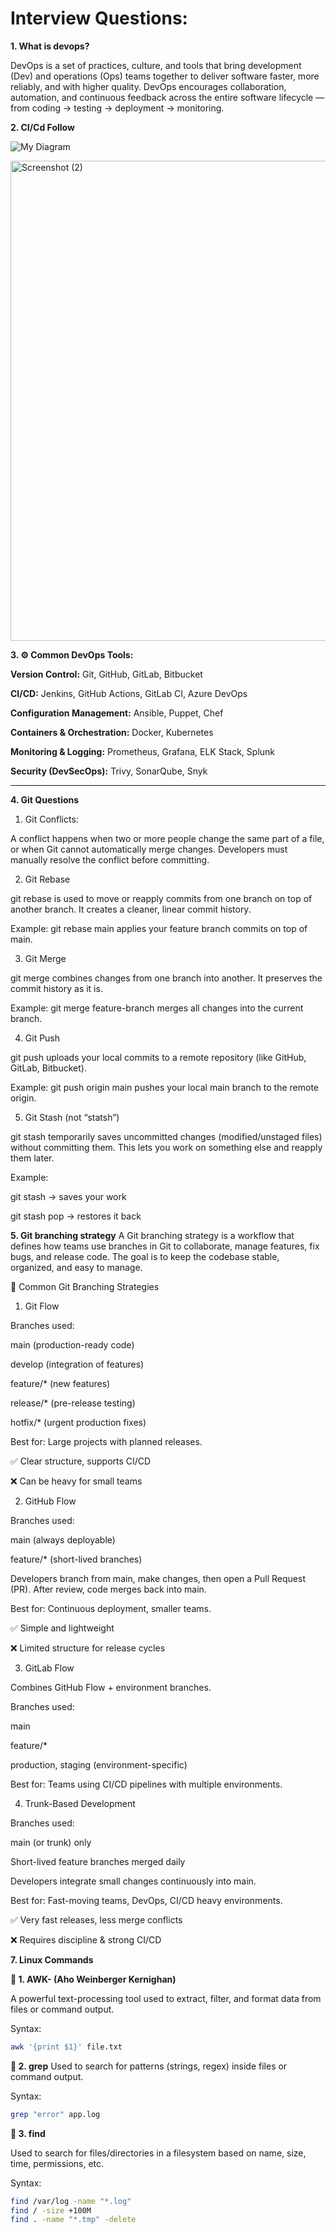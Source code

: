 # Interview Questions:

**1. What is devops?**

DevOps is a set of practices, culture, and tools that bring development (Dev) and operations (Ops) teams together to deliver software faster, more reliably, and with higher quality.
DevOps encourages collaboration, automation, and continuous feedback across the entire software lifecycle — from coding → testing → deployment → monitoring.

**2. CI/Cd Follow**

![My Diagram](<img width="1366" height="768" alt="Screenshot (2)" src="https://github.com/user-attachments/assets/8efc0132-772e-4b59-b388-ac128a99ee4b" />)

<img width="1366" height="768" alt="Screenshot (2)" src="https://github.com/user-attachments/assets/4d3507f0-9b96-442c-b34b-38d17ede557b" />

**3. ⚙️ Common DevOps Tools:**

**Version Control:** Git, GitHub, GitLab, Bitbucket

**CI/CD:** Jenkins, GitHub Actions, GitLab CI, Azure DevOps

**Configuration Management:** Ansible, Puppet, Chef

**Containers & Orchestration:** Docker, Kubernetes

**Monitoring & Logging:** Prometheus, Grafana, ELK Stack, Splunk

**Security (DevSecOps):** Trivy, SonarQube, Snyk
_____

**4. Git Questions**

1. Git Conflicts:

A conflict happens when two or more people change the same part of a file, or when Git cannot automatically merge changes. Developers must manually resolve the conflict before committing.

2. Git Rebase

git rebase is used to move or reapply commits from one branch on top of another branch.
It creates a cleaner, linear commit history.

Example: git rebase main applies your feature branch commits on top of main.

3. Git Merge

git merge combines changes from one branch into another.
It preserves the commit history as it is.

Example: git merge feature-branch merges all changes into the current branch.

4. Git Push

git push uploads your local commits to a remote repository (like GitHub, GitLab, Bitbucket).

Example: git push origin main pushes your local main branch to the remote origin.

5. Git Stash (not “statsh”)

git stash temporarily saves uncommitted changes (modified/unstaged files) without committing them. This lets you work on something else and reapply them later.

Example:

git stash → saves your work

git stash pop → restores it back

**5. Git branching strategy**
A Git branching strategy is a workflow that defines how teams use branches in Git to collaborate, manage features, fix bugs, and release code. The goal is to keep the codebase stable, organized, and easy to manage.

🔑 Common Git Branching Strategies
1. Git Flow

Branches used:

main (production-ready code)

develop (integration of features)

feature/* (new features)

release/* (pre-release testing)

hotfix/* (urgent production fixes)

Best for: Large projects with planned releases.

✅ Clear structure, supports CI/CD

❌ Can be heavy for small teams

2. GitHub Flow

Branches used:

main (always deployable)

feature/* (short-lived branches)

Developers branch from main, make changes, then open a Pull Request (PR). After review, code merges back into main.

Best for: Continuous deployment, smaller teams.

✅ Simple and lightweight

❌ Limited structure for release cycles

3. GitLab Flow

Combines GitHub Flow + environment branches.

Branches used:

main

feature/*

production, staging (environment-specific)

Best for: Teams using CI/CD pipelines with multiple environments.

4. Trunk-Based Development

Branches used:

main (or trunk) only

Short-lived feature branches merged daily

Developers integrate small changes continuously into main.

Best for: Fast-moving teams, DevOps, CI/CD heavy environments.

✅ Very fast releases, less merge conflicts

❌ Requires discipline & strong CI/CD

**7. Linux Commands**

**🔹 1. AWK- (Aho Weinberger Kernighan)**

A powerful text-processing tool used to extract, filter, and format data from files or command output.

Syntax:

```sh
awk '{print $1}' file.txt
 ```
**🔹 2. grep**
Used to search for patterns (strings, regex) inside files or command output.

Syntax:

```sh
grep "error" app.log
 ```

**🔹 3. find**

Used to search for files/directories in a filesystem based on name, size, time, permissions, etc.

Syntax:

```sh
find /var/log -name "*.log"
find / -size +100M
find . -name "*.tmp" -delete
```
